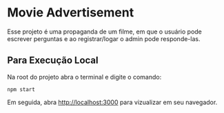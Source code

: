 # Movie Advertisement

Esse projeto é uma propaganda de um filme, em que o usuário pode escrever perguntas e ao registrar/logar o admin pode responde-las.

## Para Execução Local

Na root do projeto abra o terminal e digite o comando:

```
npm start
```

Em seguida, abra [http://localhost:3000](http://localhost:3000) para vizualizar em seu navegador.


